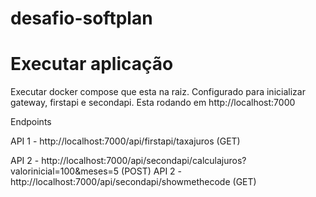 # desafio-softplan

# Executar aplicação

Executar docker compose que esta na raiz. Configurado para inicializar gateway, firstapi e secondapi. Esta rodando em http://localhost:7000

Endpoints

API 1 - http://localhost:7000/api/firstapi/taxajuros (GET)
  
API 2 - http://localhost:7000/api/secondapi/calculajuros?valorinicial=100&meses=5 (POST)
API 2 - http://localhost:7000/api/secondapi/showmethecode (GET)
